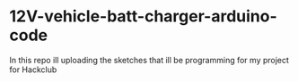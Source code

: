 # 12V-vehicle-batt-charger-arduino-code
In this repo ill uploading the sketches that ill be programming for my project for Hackclub
